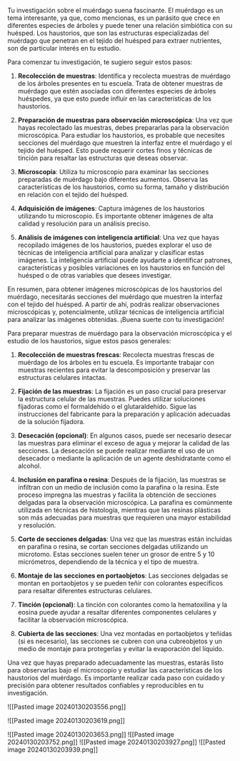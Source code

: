 Tu investigación sobre el muérdago suena fascinante. El muérdago es un tema interesante, ya que, como mencionas, es un parásito que crece en diferentes especies de árboles y puede tener una relación simbiótica con su huésped. Los haustorios, que son las estructuras especializadas del muérdago que penetran en el tejido del huésped para extraer nutrientes, son de particular interés en tu estudio.

Para comenzar tu investigación, te sugiero seguir estos pasos:

1. **Recolección de muestras**: Identifica y recolecta muestras de muérdago de los árboles presentes en tu escuela. Trata de obtener muestras de muérdago que estén asociadas con diferentes especies de árboles huéspedes, ya que esto puede influir en las características de los haustorios.
    
2. **Preparación de muestras para observación microscópica**: Una vez que hayas recolectado las muestras, debes prepararlas para la observación microscópica. Para estudiar los haustorios, es probable que necesites secciones del muérdago que muestren la interfaz entre el muérdago y el tejido del huésped. Esto puede requerir cortes finos y técnicas de tinción para resaltar las estructuras que deseas observar.
    
3. **Microscopía**: Utiliza tu microscopio para examinar las secciones preparadas de muérdago bajo diferentes aumentos. Observa las características de los haustorios, como su forma, tamaño y distribución en relación con el tejido del huésped.
    
4. **Adquisición de imágenes**: Captura imágenes de los haustorios utilizando tu microscopio. Es importante obtener imágenes de alta calidad y resolución para un análisis preciso.
    
5. **Análisis de imágenes con inteligencia artificial**: Una vez que hayas recopilado imágenes de los haustorios, puedes explorar el uso de técnicas de inteligencia artificial para analizar y clasificar estas imágenes. La inteligencia artificial puede ayudarte a identificar patrones, características y posibles variaciones en los haustorios en función del huésped o de otras variables que desees investigar.
    

En resumen, para obtener imágenes microscópicas de los haustorios del muérdago, necesitarás secciones del muérdago que muestren la interfaz con el tejido del huésped. A partir de ahí, podrás realizar observaciones microscópicas y, potencialmente, utilizar técnicas de inteligencia artificial para analizar las imágenes obtenidas. ¡Buena suerte con tu investigación!

Para preparar muestras de muérdago para la observación microscópica y el estudio de los haustorios, sigue estos pasos generales:

1. **Recolección de muestras frescas**: Recolecta muestras frescas de muérdago de los árboles en tu escuela. Es importante trabajar con muestras recientes para evitar la descomposición y preservar las estructuras celulares intactas.
    
2. **Fijación de las muestras**: La fijación es un paso crucial para preservar la estructura celular de las muestras. Puedes utilizar soluciones fijadoras como el formaldehído o el glutaraldehído. Sigue las instrucciones del fabricante para la preparación y aplicación adecuadas de la solución fijadora.
    
3. **Desecación (opcional)**: En algunos casos, puede ser necesario desecar las muestras para eliminar el exceso de agua y mejorar la calidad de las secciones. La desecación se puede realizar mediante el uso de un desecador o mediante la aplicación de un agente deshidratante como el alcohol.
    
4. **Inclusión en parafina o resina**: Después de la fijación, las muestras se infiltran con un medio de inclusión como la parafina o la resina. Este proceso impregna las muestras y facilita la obtención de secciones delgadas para la observación microscópica. La parafina es comúnmente utilizada en técnicas de histología, mientras que las resinas plásticas son más adecuadas para muestras que requieren una mayor estabilidad y resolución.
    
5. **Corte de secciones delgadas**: Una vez que las muestras están incluidas en parafina o resina, se cortan secciones delgadas utilizando un microtomo. Estas secciones suelen tener un grosor de entre 5 y 10 micrómetros, dependiendo de la técnica y el tipo de muestra.
    
6. **Montaje de las secciones en portaobjetos**: Las secciones delgadas se montan en portaobjetos y se pueden teñir con colorantes específicos para resaltar diferentes estructuras celulares.
    
7. **Tinción (opcional)**: La tinción con colorantes como la hematoxilina y la eosina puede ayudar a resaltar diferentes componentes celulares y facilitar la observación microscópica.
    
8. **Cubierta de las secciones**: Una vez montadas en portaobjetos y teñidas (si es necesario), las secciones se cubren con una cubreobjetos y un medio de montaje para protegerlas y evitar la evaporación del líquido.
    

Una vez que hayas preparado adecuadamente las muestras, estarás listo para observarlas bajo el microscopio y estudiar las características de los haustorios del muérdago. Es importante realizar cada paso con cuidado y precisión para obtener resultados confiables y reproducibles en tu investigación.

![[Pasted image 20240130203556.png]]

![[Pasted image 20240130203619.png]]

![[Pasted image 20240130203653.png]]
![[Pasted image 20240130203752.png]]
![[Pasted image 20240130203927.png]]
![[Pasted image 20240130203939.png]]

